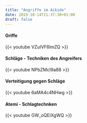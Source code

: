 ```yaml
---
title: "Angriffe im Aikido"
date: 2019-10-14T21:37:38+01:00
draft: false
---
```



<h4>Griffe</h4>
{{< youtube VZuIVF6lmZQ >}}

<h4>Schläge - Techniken des Angreifers</h4>
{{< youtube NPbZMcI9a88 >}}

<h4>Verteitigung gegen Schläge</h4>
{{< youtube 6aMA4c4NHwg >}}

<h4>Atemi - Schlagtechnken</h4>
{{< youtube GW_oQEiXgWQ >}}
